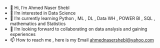 - 👋 Hi, I’m Ahmed Naser Shebl
- 👀 I’m interested in Data Science 
- 🌱 I’m currently learning Python , ML , DL , Data WH , POWER BI , SQL , mathematics and Statistics    
- 💞️ I’m  looking forward to collaborating on data analysis and gaining experiences
- 📫 How to reach me , here is my Email ahmednasershebl@yahoo.com

<!---
AhmedShebl21/AhmedShebl21 is a ✨ special ✨ repository because its `README.md` (this file) appears on your GitHub profile.
You can click the Preview link to take a look at your changes.
--->
